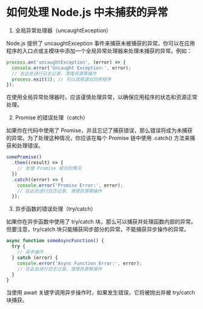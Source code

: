 # 如何处理 Node.js 中未捕获的异常

1. 全局异常处理器（uncaughtException）

Node.js 提供了 uncaughtException 事件来捕获未被捕获的异常。你可以在应用程序的入口点或主模块中添加一个全局异常处理器来处理未捕获的异常。例如：
```js
process.on('uncaughtException', (error) => {
  console.error('Uncaught Exception:', error);
  // 在此处进行日志记录、清理资源等操作
  process.exit(1); // 可以选择退出应用程序
});
```
在使用全局异常处理器时，应该谨慎处理异常，以确保应用程序的状态和资源正常处理。


2. Promise 的错误处理（catch）

如果你在代码中使用了 Promise，并且忘记了捕获错误，那么错误将成为未捕获的异常。为了处理这种情况，你应该在每个 Promise 链中使用 .catch() 方法来捕获和处理错误。

```js
somePromise()
  .then((result) => {
    // 处理 Promise 成功的情况
  })
  .catch((error) => {
    console.error('Promise Error:', error);
    // 在此处进行日志记录、清理资源等操作
  });
```

3. 异步函数的错误处理（try/catch）

如果你在异步函数中使用了 try/catch 块，那么可以捕获并处理函数内部的异常。但要注意，try/catch 块只能捕获同步部分的异常，不能捕获异步操作的异常。
```js
async function someAsyncFunction() {
  try {
    // 异步操作
  } catch (error) {
    console.error('Async Function Error:', error);
    // 在此处进行日志记录、清理资源等操作
  }
}
```
当使用 await 关键字调用异步操作时，如果发生错误，它将被抛出并被 try/catch 块捕获。


